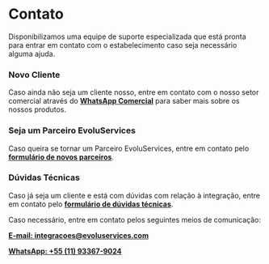# Contato

Disponibilizamos uma equipe de suporte especializada que está pronta para entrar
em contato com o estabelecimento caso seja necessário alguma ajuda.

### Novo Cliente
Caso ainda não seja um cliente nosso, entre em contato com o nosso setor
comercial através do
**[WhatsApp Comercial](https://api.whatsapp.com/send?1=pt_BR&phone=551130148680)**
para saber mais sobre os nossos produtos.

### Seja um Parceiro EvoluServices
Caso queira se tornar um Parceiro EvoluServices, entre em contato pelo
**[formulário de novos parceiros](https://app.pipefy.com/public/form/fSSA2SjJ?qual_o_motivo_do_seu_contato=Tenho%20interesse%20em%20realizar%20parceria)**.

### Dúvidas Técnicas
Caso já seja um cliente e está com dúvidas com relação à integração, entre em
contato pelo **[formulário de dúvidas técnicas](https://app.pipefy.com/public/form/fSSA2SjJ?qual_o_motivo_do_seu_contato=Estou%20com%20d%C3%BAvidas%20no%20processo%20de%20integra%C3%A7%C3%A3o)**.

Caso necessário, entre em contato pelos seguintes meios de
comunicação:

**[E-mail: integracoes@evoluservices.com](mailto:integracoes@evoluservices.com)**

**[WhatsApp: +55 (11) 93367-9024](https://api.whatsapp.com/send?1=pt_BR&phone=5511933679024)**
